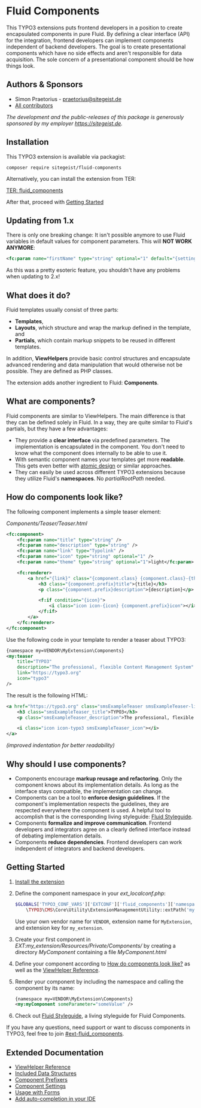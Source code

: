 # Fluid Components

This TYPO3 extensions puts frontend developers in a position to create encapsulated components
in pure Fluid. By defining a clear interface (API) for the integration, frontend developers can
implement components independent of backend developers. The goal is to create presentational
components which have no side effects and aren't responsible for data acquisition. The sole
concern of a presentational component should be how things look.

## Authors & Sponsors

* Simon Praetorius - praetorius@sitegeist.de
* [All contributors](https://github.com/sitegeist/fluid-components/graphs/contributors)

*The development and the public-releases of this package is generously sponsored
by my employer https://sitegeist.de.*

## Installation

This TYPO3 extension is available via packagist:

```composer require sitegeist/fluid-components```

Alternatively, you can install the extension from TER:

[TER: fluid_components](https://typo3.org/extensions/repository/view/fluid_components)

After that, proceed with [Getting Started](#getting-started)

## Updating from 1.x

There is only one breaking change: It isn't possible anymore to use Fluid variables in default values
for component parameters. This will **NOT WORK ANYMORE**:

```xml
<fc:param name="firstName" type="string" optional="1" default="{settings.defaultFirstName}" />
```

As this was a pretty esoteric feature, you shouldn't have any problems when updating to 2.x!

## What does it do?

Fluid templates usually consist of three parts:

* **Templates**,
* **Layouts**, which structure and wrap the markup defined in the template, and
* **Partials**, which contain markup snippets to be reused in different templates.

In addition, **ViewHelpers** provide basic control structures and encapsulate advanced rendering and
data manipulation that would otherwise not be possible. They are defined as PHP classes.

The extension adds another ingredient to Fluid: **Components**.

## What are components?

Fluid components are similar to ViewHelpers. The main difference is that they can be defined solely in
Fluid. In a way, they are quite similar to Fluid's partials, but they have a few advantages:

* They provide a **clear interface** via predefined parameters. The implementation is encapsulated in
the component. You don't need to know what the component does internally to be able to use it.
* With semantic component names your templates get more **readable**. This gets even better with
[atomic design](http://bradfrost.com/blog/post/atomic-web-design/) or similar approaches.
* They can easily be used across different TYPO3 extensions because they utilize Fluid's
**namespaces**. No *partialRootPath* needed.

## How do components look like?

The following component implements a simple teaser element:

*Components/Teaser/Teaser.html*

```xml
<fc:component>
    <fc:param name="title" type="string" />
    <fc:param name="description" type="string" />
    <fc:param name="link" type="Typolink" />
    <fc:param name="icon" type="string" optional="1" />
    <fc:param name="theme" type="string" optional="1">light</fc:param>

    <fc:renderer>
        <a href="{link}" class="{component.class} {component.class}-{theme}">
            <h3 class="{component.prefix}title">{title}</h3>
            <p class="{component.prefix}description">{description}</p>

            <f:if condition="{icon}">
                <i class="icon icon-{icon} {component.prefix}icon"></i>
            </f:if>
        </a>
    </fc:renderer>
</fc:component>
```

Use the following code in your template to render a teaser about TYPO3:

```xml
{namespace my=VENDOR\MyExtension\Components}
<my:teaser
    title="TYPO3"
    description="The professional, flexible Content Management System"
    link="https://typo3.org"
    icon="typo3"
/>
```

The result is the following HTML:

```xml
<a href="https://typo3.org" class="smsExampleTeaser smsExampleTeaser-light">
    <h3 class="smsExampleTeaser_title">TYPO3</h3>
    <p class="smsExampleTeaser_description">The professional, flexible Content Management System</p>

    <i class="icon icon-typo3 smsExampleTeaser_icon"></i>
</a>
```
*(improved indentation for better readability)*

## Why should I use components?

* Components encourage **markup reusage and refactoring**. Only the component knows about its implementation
details. As long as the interface stays compatible, the implementation can change.
* Components can be a tool to **enforce design guidelines**. If the component's implementation respects the
guidelines, they are respected everywhere the component is used. A helpful tool to accomplish that is the corresponding
living styleguide: [Fluid Styleguide](https://github.com/sitegeist/fluid-styleguide).
* Components **formalize and improve communication**. Frontend developers and integrators agree on a clearly
defined interface instead of debating implementation details.
* Components **reduce dependencies**. Frontend developers can work independent of integrators and backend developers.

## Getting Started

1. [Install the extension](#installation)

2. Define the component namespace in your *ext_localconf.php*:

	```php
	$GLOBALS['TYPO3_CONF_VARS']['EXTCONF']['fluid_components']['namespaces']['VENDOR\\MyExtension\\Components'] =
		\TYPO3\CMS\Core\Utility\ExtensionManagementUtility::extPath('my_extension', 'Resources/Private/Components');
	```

	Use your own vendor name for `VENDOR`, extension name for `MyExtension`, and extension key for `my_extension`.

3. Create your first component in *EXT:my_extension/Resources/Private/Components/* by creating a directory
*MyComponent* containing a file *MyComponent.html*

4. Define your component according to [How do components look like?](#how-do-components-look-like) as well as
the [ViewHelper Reference](Documentation/ViewHelperReference.md).

5. Render your component by including the namespace and calling the component by its name:

	```xml
	{namespace my=VENDOR\MyExtension\Components}
	<my:myComponent someParameter="someValue" />
	```

6. Check out [Fluid Styleguide](https://github.com/sitegeist/fluid-styleguide), a living styleguide for Fluid Components.

If you have any questions, need support or want to discuss components in TYPO3, feel free to join [#ext-fluid_components](https://typo3.slack.com/archives/ext-fluid_components).

## Extended Documentation

* [ViewHelper Reference](Documentation/ViewHelperReference.md)
* [Included Data Structures](Documentation/DataStructures.md)
* [Component Prefixers](Documentation/ComponentPrefixers.md)
* [Component Settings](Documentation/ComponentSettings.md)
* [Usage with Forms](Documentation/Forms.md)
* [Add auto-completion in your IDE](Documentation/AutoCompletion.md)

